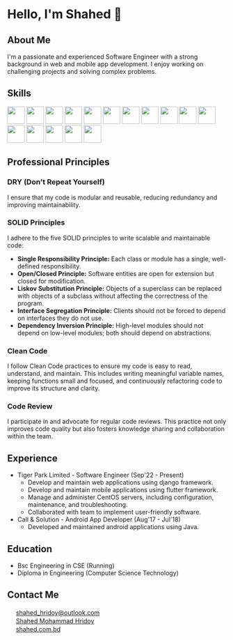 # Hello, I'm Shahed 👋

## About Me
I'm a passionate and experienced Software Engineer with a strong background in web and mobile app development. I enjoy working on challenging projects and solving complex problems.

## Skills
<img src="https://skillicons.dev/icons?i=py" height="40" /> <img src="https://skillicons.dev/icons?i=dart" height="40" /> <img src="https://skillicons.dev/icons?i=c" height="40" /> <img src="https://skillicons.dev/icons?i=cpp" height="40" /> <img src="https://skillicons.dev/icons?i=java" height="40" />  <img src="https://skillicons.dev/icons?i=androidstudio" height="40" /> <img src="https://skillicons.dev/icons?i=django" height="40" /> <img src="https://skillicons.dev/icons?i=flutter" height="40" /> <img src="https://skillicons.dev/icons?i=angular" height="40" /> <img src="https://skillicons.dev/icons?i=git" height="40" /> <img src="https://skillicons.dev/icons?i=github" height="40" /> <img src="https://skillicons.dev/icons?i=postgres" height="40" /> <img src="https://skillicons.dev/icons?i=mysql" height="40" /> <img src="https://skillicons.dev/icons?i=aws" height="40" /> <img src="https://skillicons.dev/icons?i=nginx" height="40" /> <img src="https://skillicons.dev/icons?i=bash" height="40" />

## Professional Principles
### DRY (Don't Repeat Yourself)
I ensure that my code is modular and reusable, reducing redundancy and improving maintainability.
### SOLID Principles
I adhere to the five SOLID principles to write scalable and maintainable code:
- **Single Responsibility Principle:** Each class or module has a single, well-defined responsibility.
- **Open/Closed Principle:** Software entities are open for extension but closed for modification.
- **Liskov Substitution Principle:** Objects of a superclass can be replaced with objects of a subclass without affecting the correctness of the program.
- **Interface Segregation Principle:** Clients should not be forced to depend on interfaces they do not use.
- **Dependency Inversion Principle:** High-level modules should not depend on low-level modules; both should depend on abstractions.
### Clean Code
I follow Clean Code practices to ensure my code is easy to read, understand, and maintain. This includes writing meaningful variable names, keeping functions small and focused, and continuously refactoring code to improve its structure and clarity.
### Code Review
I participate in and advocate for regular code reviews. This practice not only improves code quality but also fosters knowledge sharing and collaboration within the team.


## Experience
- Tiger Park Limited - Software Engineer (Sep'22 - Present)
  - Develop and maintain web applications using django framework.
  - Develop and maintain mobile applications using flutter framework.
  - Manage and administer CentOS servers, including configuration, maintenance, and troubleshooting.
  - Collaborated with team to implement user-friendly software.
- Call & Solution - Android App Developer (Aug'17 - Jul'18)
  - Developed and maintained android applications using Java.

## Education
- Bsc Engineering in CSE (Running)
- Diploma in Engineering (Computer Science Technology)

## Contact Me
<img src="https://cdn.worldvectorlogo.com/logos/mail-ios.svg" height="16" />  [shahed_hridoy@outlook.com](mailto:shahed_hridoy@outlook.com)  
<img src="https://skillicons.dev/icons?i=linkedin" height="16" />  [Shahed Mohammad Hridoy](https://www.linkedin.com/in/shahedmohammadhridoy/)  
<img src="https://cdn.worldvectorlogo.com/logos/microsoft-internet-explorer-mouse-pointer.svg" height="16" />  [shahed.com.bd](https://shahed.com.bd)
